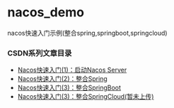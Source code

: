 # nacos_demo
nacos快速入门示例(整合spring,springboot,springcloud)

### CSDN系列文章目录
* [Nacos快速入门(1)：启动Nacos Server](https://blog.csdn.net/wk52525/article/details/88096295)
* [Nacos快速入门(2)：整合Spring](https://blog.csdn.net/wk52525/article/details/88098946)
* [Nacos快速入门(3)：整合SpringBoot](https://blog.csdn.net/wk52525/article/details/88146854)
* [Nacos快速入门(3)：整合SpringCloud(暂未上传)]()
